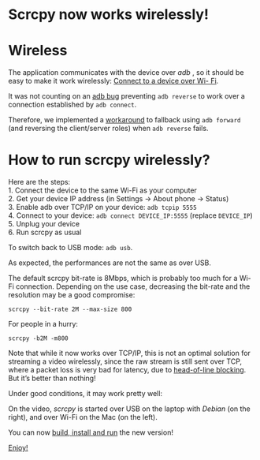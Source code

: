
# Scrcpy now works wirelessly!


# Wireless

The application communicates with the device over _adb_ , so it should be easy
to make it work wirelessly: [Connect to a device over Wi-
Fi](https://developer.android.com/studio/command-line/adb.html#wireless).

It was not counting on an [adb
bug](https://issuetracker.google.com/issues/37066218) preventing `adb reverse`
to work over a connection established by `adb connect`.

Therefore, we implemented a
[workaround](https://github.com/Genymobile/scrcpy/commit/1038bad3850f18717a048a4d5c0f8110e54ee172)
to fallback using `adb forward` (and reversing the client/server roles) when
`adb reverse` fails.



# How to run scrcpy wirelessly?

Here are the steps:  
1\. Connect the device to the same Wi-Fi as your computer  
2\. Get your device IP address (in Settings → About phone → Status)  
3\. Enable adb over TCP/IP on your device: `adb tcpip 5555`  
4\. Connect to your device: `adb connect DEVICE_IP:5555` (replace `DEVICE_IP`)  
5\. Unplug your device  
6\. Run scrcpy as usual

To switch back to USB mode: `adb usb`.

As expected, the performances are not the same as over USB.

The default scrcpy bit-rate is 8Mbps, which is probably too much for a Wi-Fi
connection. Depending on the use case, decreasing the bit-rate and the
resolution may be a good compromise:

    
    
    scrcpy --bit-rate 2M --max-size 800

For people in a hurry:

    
    
    scrcpy -b2M -m800

Note that while it now works over TCP/IP, this is not an optimal solution for
streaming a video wirelessly, since the raw stream is still sent over TCP,
where a packet loss is very bad for latency, due to [head-of-line
blocking](https://en.wikipedia.org/wiki/Head-of-line_blocking). But it’s
better than nothing!

Under good conditions, it may work pretty well:

On the video, _scrcpy_ is started over USB on the laptop with _Debian_ (on the
right), and over Wi-Fi on the Mac (on the left).

You can now [build, install and
run](https://github.com/Genymobile/scrcpy/blob/master/README.md) the new
version!

[Enjoy!](https://github.com/Genymobile/scrcpy/blob/master/README.md "Enjoy!")
